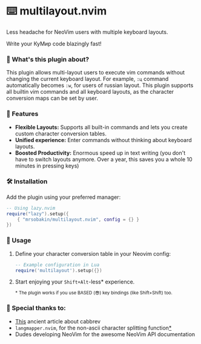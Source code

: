 # ⌨️  multilayout.nvim

Less headache for NeoVim users with multiple keyboard layouts.

Write your КуМир code blazingly fast!

### 🤔 What's this plugin about?

This plugin allows multi-layout users to execute vim commands without changing the current keyboard layout. For example, `:ц` command automatically becomes `:w`, for users of russian layout. This plugin supports all builtin vim commands and all keyboard layouts, as the character conversion maps can be set by user.

### 🚀 Features

- **Flexible Layouts:** Supports all built-in commands and lets you create custom character conversion tables.
- **Unified experience:** Enter commands without thinking about keyboard layouts.
- **Boosted Productivity:** Enormous speed up in text writing (you don't have to switch layouts anymore. Over a year, this saves you a whole 10 minutes in pressing keys)

### 🛠️ Installation

Add the plugin using your preferred manager:

```lua
-- Using lazy.nvim
require("lazy").setup({
    { "mrsobakin/multilayout.nvim", config = {} }
})
```

### 📝 Usage

1. Define your character conversion table in your Neovim config:

    ```lua
    -- Example configuration in Lua
    require('multilayout').setup({})
    ```

2. Start enjoying your `Shift+Alt`-less* experience. 

    <sub>* The plugin works if you use BASED (😎) key bindings (like Shift+Shift) too.<sub>

### 🔗 Special thanks to:
- [This](https://vim.fandom.com/wiki/Replace_a_builtin_command_using_cabbrev) ancient article about cabbrev 
- `langmapper.nvim`, for the non-ascii character splitting function[*](https://github.com/Wansmer/langmapper.nvim/blob/main/lua/langmapper/helpers.lua)
- Dudes developing NeoVim for the awesome NeoVim API documentation
